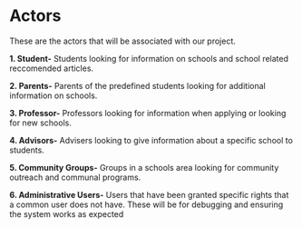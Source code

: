 # Actors
These are the actors that will be associated with our project.

**1. Student-** Students looking for information on schools and school related reccomended articles.

**2. Parents-** Parents of the predefined students looking for additional information on schools.

**3. Professor-** Professors looking for information when applying or looking for new schools.

**4. Advisors-** Advisers looking to give information about a specific school to students.

**5. Community Groups-** Groups in a schools area looking for community outreach and communal programs.

**6. Administrative Users-** Users that have been granted specific rights that a common user does not have. These will be for debugging and ensuring the system works as expected
